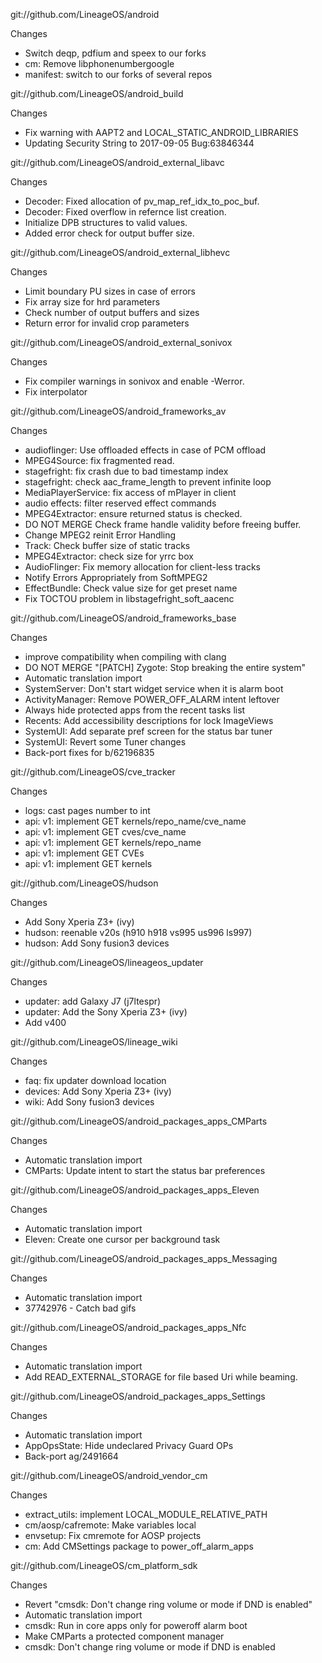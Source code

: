 
git://github.com/LineageOS/android

Changes
- Switch deqp, pdfium and speex to our forks
- cm: Remove libphonenumbergoogle
- manifest: switch to our forks of several repos

git://github.com/LineageOS/android_build

Changes
- Fix warning with AAPT2 and LOCAL_STATIC_ANDROID_LIBRARIES
- Updating Security String to 2017-09-05 Bug:63846344

git://github.com/LineageOS/android_external_libavc

Changes
- Decoder: Fixed allocation of pv_map_ref_idx_to_poc_buf.
- Decoder: Fixed overflow in refernce list creation.
- Initialize DPB structures to valid values.
- Added error check for output buffer size.

git://github.com/LineageOS/android_external_libhevc

Changes
- Limit boundary PU sizes in case of errors
- Fix array size for hrd parameters
- Check number of output buffers and sizes
- Return error for invalid crop parameters

git://github.com/LineageOS/android_external_sonivox

Changes
- Fix compiler warnings in sonivox and enable -Werror.
- Fix interpolator

git://github.com/LineageOS/android_frameworks_av

Changes
- audioflinger: Use offloaded effects in case of PCM offload
- MPEG4Source: fix fragmented read.
- stagefright: fix crash due to bad timestamp index
- stagefright: check aac_frame_length to prevent infinite loop
- MediaPlayerService: fix access of mPlayer in client
- audio effects: filter reserved effect commands
- MPEG4Extractor: ensure returned status is checked.
- DO NOT MERGE Check frame handle validity before freeing buffer.
- Change MPEG2 reinit Error Handling
- Track: Check buffer size of static tracks
- MPEG4Extractor: check size for yrrc box
- AudioFlinger: Fix memory allocation for client-less tracks
- Notify Errors Appropriately from SoftMPEG2
- EffectBundle: Check value size for get preset name
- Fix TOCTOU problem in libstagefright_soft_aacenc

git://github.com/LineageOS/android_frameworks_base

Changes
- improve compatibility when compiling with clang
- DO NOT MERGE "[PATCH] Zygote: Stop breaking the entire system"
- Automatic translation import
- SystemServer: Don't start widget service when it is alarm boot
- ActivityManager: Remove POWER_OFF_ALARM intent leftover
- Always hide protected apps from the recent tasks list
- Recents: Add accessibility descriptions for lock ImageViews
- SystemUI: Add separate pref screen for the status bar tuner
- SystemUI: Revert some Tuner changes
- Back-port fixes for b/62196835

git://github.com/LineageOS/cve_tracker

Changes
- logs: cast pages number to int
- api: v1: implement GET kernels/repo_name/cve_name
- api: v1: implement GET cves/cve_name
- api: v1: implement GET kernels/repo_name
- api: v1: implement GET CVEs
- api: v1: implement GET kernels

git://github.com/LineageOS/hudson

Changes
- Add Sony Xperia Z3+ (ivy)
- hudson: reenable v20s (h910 h918 vs995 us996 ls997)
- hudson: Add Sony fusion3 devices

git://github.com/LineageOS/lineageos_updater

Changes
- updater: add Galaxy J7 (j7ltespr)
- updater: Add the Sony Xperia Z3+ (ivy)
- Add v400

git://github.com/LineageOS/lineage_wiki

Changes
- faq: fix updater download location
- devices: Add Sony Xperia Z3+ (ivy)
- wiki: Add Sony fusion3 devices

git://github.com/LineageOS/android_packages_apps_CMParts

Changes
- Automatic translation import
- CMParts: Update intent to start the status bar preferences

git://github.com/LineageOS/android_packages_apps_Eleven

Changes
- Automatic translation import
- Eleven: Create one cursor per background task

git://github.com/LineageOS/android_packages_apps_Messaging

Changes
- Automatic translation import
- 37742976 - Catch bad gifs

git://github.com/LineageOS/android_packages_apps_Nfc

Changes
- Automatic translation import
- Add READ_EXTERNAL_STORAGE for file based Uri while beaming.

git://github.com/LineageOS/android_packages_apps_Settings

Changes
- Automatic translation import
- AppOpsState: Hide undeclared Privacy Guard OPs
- Back-port ag/2491664

git://github.com/LineageOS/android_vendor_cm

Changes
- extract_utils: implement LOCAL_MODULE_RELATIVE_PATH
- cm/aosp/cafremote: Make variables local
- envsetup: Fix cmremote for AOSP projects
- cm: Add CMSettings package to power_off_alarm_apps

git://github.com/LineageOS/cm_platform_sdk

Changes
- Revert "cmsdk: Don't change ring volume or mode if DND is enabled"
- Automatic translation import
- cmsdk: Run in core apps only for poweroff alarm boot
- Make CMParts a protected component manager
- cmsdk: Don't change ring volume or mode if DND is enabled
